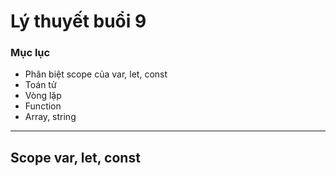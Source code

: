 # Lý thuyết buổi 9

### Mục lục

- Phân biệt scope của var, let, const
- Toán tử
- Vòng lặp
- Function
- Array, string

---

## Scope var, let, const
